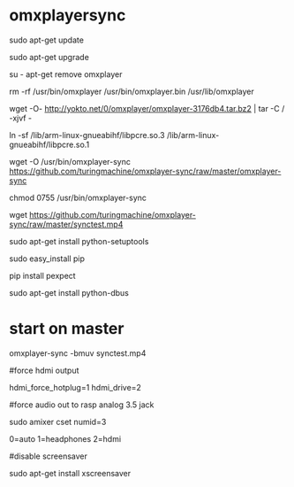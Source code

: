# omxplayersync

sudo apt-get update

sudo apt-get upgrade

su -
apt-get remove omxplayer

rm -rf /usr/bin/omxplayer /usr/bin/omxplayer.bin /usr/lib/omxplayer

wget -O- http://yokto.net/0/omxplayer/omxplayer-3176db4.tar.bz2 | tar -C / -xjvf -

ln -sf /lib/arm-linux-gnueabihf/libpcre.so.3 /lib/arm-linux-gnueabihf/libpcre.so.1

wget -O /usr/bin/omxplayer-sync https://github.com/turingmachine/omxplayer-sync/raw/master/omxplayer-sync

chmod 0755 /usr/bin/omxplayer-sync

wget https://github.com/turingmachine/omxplayer-sync/raw/master/synctest.mp4


sudo apt-get install python-setuptools

sudo easy_install pip

pip install pexpect

sudo apt-get install python-dbus


# start on master

omxplayer-sync -bmuv synctest.mp4


#force hdmi output

 hdmi_force_hotplug=1
 hdmi_drive=2
 
 #force audio out to rasp analog 3.5 jack
 
 sudo amixer cset numid=3 <output>

0=auto
1=headphones
2=hdmi

#disable screensaver

sudo apt-get install xscreensaver
